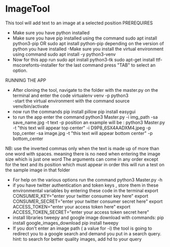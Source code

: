 # ImageTool
This tool will add text to an image at a selected position
PREREQUIRES
- Make sure you have python installed 
- Make sure you have pip installed using the command
	sudo apt install python3-pip 	OR
	sudo apt install python-pip
  depending on the version of python you have installed
-Make sure you install the virtual environment using command
	sudo apt install -y python3-venv
- Now for this app run
	sudo apt install python3-tk
	sudo apt-get install ttf-mscorefonts-installer
for the last command press "TAB" to select an option.

RUNNING THE APP
- After cloning the tool, navigate to the folder with the master.py on the terminal and enter the code
	virtualenv venv -p python3  
-start the virtual environment with the command
	source venv/bin/activate
- now run the commands
	pip install pillow
	pip install easygui
- to run the app enter the command
	python3 Master.py -i img_path -sa save_name.jpg -t text -p position
an example will be : 
	python3 Master.py -t "this text will appear top center" -i D9P8_6SX4AADXM4.jpeg -p top_center -sa image.jpg -t "this text will appear bottom center" -p bottom_center

NB: use the inverted commas only when the text is made up of more than one word with spaces. meaning there is no need when entering the image size which is just one word
The arguments can come in any order except for the text and its position which must appear in order
this will run a test on the sample image in that folder
- For help on the various options run the command
	python3 Master.py -h 
- if you have twitter authentication and token keys , store them in these environmental variables by entering these code in the terminal 
	export CONSUMER_KEY="enter your twitter consumer key here"
	export CONSUMER_SECRET="enter your twitter consumer secret here"
	export ACCESS_TOKEN="enter your access token here"
	export ACCESS_TOKEN_SECRET="enter your access token secret here"
- install libraries tweepy and google image download with commands:
	pip install google_images_download
	pip install tweepy
- If you don't enter an image path ( a value for -i) the tool is going to redirect you to a google search and demand you put in a search query.
hint: to search for better quality images, add hd to your query


